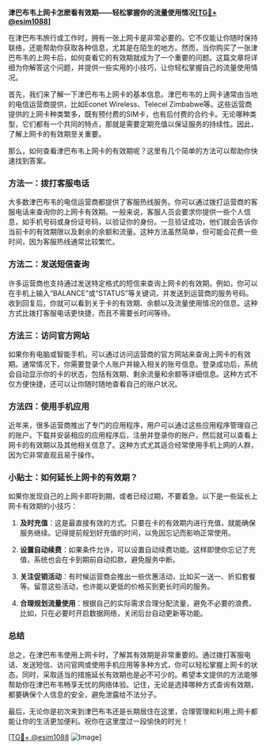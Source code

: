 **津巴布韦上网卡怎麽看有效期——轻松掌握你的流量使用情况[[TG💪+ @esim1088](https://t.me/s/esim1088)]**

在津巴布韦旅行或工作时，拥有一张上网卡是非常必要的。它不仅能让你随时保持联络，还能帮助你获取各种信息，尤其是在陌生的地方。然而，当你购买了一张津巴布韦的上网卡后，如何查看它的有效期就成为了一个重要的问题。这篇文章将详细为你解答这个问题，并提供一些实用的小技巧，让你轻松掌握自己的流量使用情况。

首先，我们来了解一下津巴布韦上网卡的基本信息。津巴布韦的上网卡通常由当地的电信运营商提供，比如Econet Wireless、Telecel Zimbabwe等。这些运营商提供的上网卡种类繁多，既有预付费的SIM卡，也有后付费的合约卡。无论哪种类型，它们都有一个共同的特点，那就是需要定期充值以保证服务的持续性。因此，了解上网卡的有效期至关重要。

那么，如何查看津巴布韦上网卡的有效期呢？这里有几个简单的方法可以帮助你快速找到答案。

### 方法一：拨打客服电话

大多数津巴布韦的电信运营商都提供了客服热线服务。你可以通过拨打运营商的客服电话来查询你的上网卡有效期。一般来说，客服人员会要求你提供一些个人信息，如手机号码或身份证号码，以验证你的身份。一旦验证成功，他们就会告诉你当前卡的有效期限以及剩余的余额和流量。这种方法虽然简单，但可能会花费一些时间，因为客服热线通常比较繁忙。

### 方法二：发送短信查询

许多运营商也支持通过发送特定格式的短信来查询上网卡的有效期。例如，你可以在手机上输入“BALANCE”或“STATUS”等关键词，并发送到运营商的服务号码。收到回复后，你就可以看到关于卡的有效期、余额以及流量使用情况的信息。这种方式比拨打客服电话更快捷，而且不需要长时间等待。

### 方法三：访问官方网站

如果你有电脑或智能手机，可以通过访问运营商的官方网站来查询上网卡的有效期。通常情况下，你需要登录个人账户并输入相关的账号信息。登录成功后，系统会自动显示你的卡的状态，包括有效期、剩余流量和余额等详细信息。这种方式不仅方便快捷，还可以让你随时随地查看自己的账户状况。

### 方法四：使用手机应用

近年来，很多运营商推出了专门的应用程序，用户可以通过这些应用程序管理自己的账户。下载并安装相应的应用程序后，注册并登录你的账户，然后就可以查看上网卡的有效期以及其他相关信息了。这种方式尤其适合经常使用手机上网的人群，因为它非常直观且易于操作。

### 小贴士：如何延长上网卡的有效期？

如果你发现自己的上网卡即将到期，或者已经过期，不要着急。以下是一些延长上网卡有效期的小技巧：

1. **及时充值**：这是最直接有效的方式。只要在卡的有效期内进行充值，就能确保服务继续。记得提前规划好充值的时间，以免因忘记而影响正常使用。
   
2. **设置自动续费**：如果条件允许，可以设置自动续费功能。这样即使你忘记了充值，系统也会在卡到期前自动扣款，避免服务中断。

3. **关注促销活动**：有时候运营商会推出一些优惠活动，比如买一送一、折扣套餐等。留意这些活动，也许能以更低的价格买到更长时间的服务。

4. **合理规划流量使用**：根据自己的实际需求合理分配流量，避免不必要的浪费。比如，只在必要时开启数据网络，关闭后台自动更新等功能。

### 总结

总之，在津巴布韦使用上网卡时，了解其有效期是非常重要的。通过拨打客服电话、发送短信、访问官网或使用手机应用等多种方式，你可以轻松掌握上网卡的状态。同时，采取适当的措施延长有效期也是必不可少的。希望本文提供的方法能够帮助你在津巴布韦畅享无忧的网络体验。记住，无论是选择哪种方式查询有效期，都要确保个人信息的安全，避免泄露给不法分子。

最后，无论你是初次来到津巴布韦还是长期居住在这里，合理管理和利用上网卡都能让你的生活更加便利。祝你在这里度过一段愉快的时光！

[[TG💪+ @esim1088](https://t.me/s/esim1088) ![Image](https://i.postimg.cc/4NQfJmqS/Snipaste-2025-05-13-00-14-12.png)]